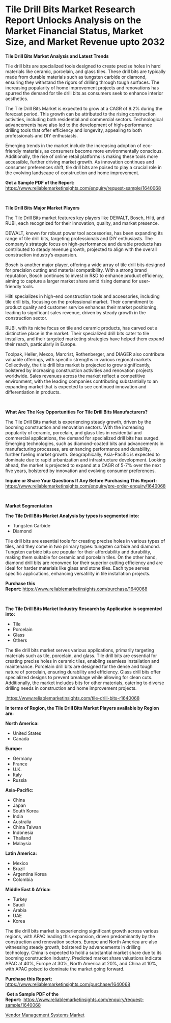 <p><h1>Tile Drill Bits Market Research Report Unlocks Analysis on the Market Financial Status, Market Size, and Market Revenue upto 2032</h1></p><p><strong>Tile Drill Bits Market Analysis and Latest Trends</strong></p>
<p><p>Tile drill bits are specialized tools designed to create precise holes in hard materials like ceramic, porcelain, and glass tiles. These drill bits are typically made from durable materials such as tungsten carbide or diamond, ensuring they withstand the rigors of drilling through tough surfaces. The increasing popularity of home improvement projects and renovations has spurred the demand for tile drill bits as consumers seek to enhance interior aesthetics.</p><p>The Tile Drill Bits Market is expected to grow at a CAGR of 9.2% during the forecast period. This growth can be attributed to the rising construction activities, including both residential and commercial sectors. Technological advancements have also led to the development of high-performance drilling tools that offer efficiency and longevity, appealing to both professionals and DIY enthusiasts.</p><p>Emerging trends in the market include the increasing adoption of eco-friendly materials, as consumers become more environmentally conscious. Additionally, the rise of online retail platforms is making these tools more accessible, further driving market growth. As innovation continues and consumer preferences shift, tile drill bits are poised to play a crucial role in the evolving landscape of construction and home improvement.</p></p>
<p><strong>Get a Sample PDF of the Report:&nbsp;</strong> <a href="https://www.reliablemarketinsights.com/enquiry/request-sample/1640068?utm_campaign=2988&utm_medium=2&utm_source=Github&utm_content=ia&utm_term=05032025&utm_id=tile-drill-bits">https://www.reliablemarketinsights.com/enquiry/request-sample/1640068</a></p>
<p>&nbsp;</p>
<p><strong>Tile Drill Bits Major Market Players</strong></p>
<p><p>The Tile Drill Bits market features key players like DEWALT, Bosch, Hilti, and RUBI, each recognized for their innovation, quality, and market presence. </p><p>DEWALT, known for robust power tool accessories, has been expanding its range of tile drill bits, targeting professionals and DIY enthusiasts. The company’s strategic focus on high-performance and durable products has contributed to steady revenue growth, projected to align with the overall construction industry’s expansion.</p><p>Bosch is another major player, offering a wide array of tile drill bits designed for precision cutting and material compatibility. With a strong brand reputation, Bosch continues to invest in R&D to enhance product efficiency, aiming to capture a larger market share amid rising demand for user-friendly tools.</p><p>Hilti specializes in high-end construction tools and accessories, including tile drill bits, focusing on the professional market. Their commitment to product quality and customer service enhances their market positioning, leading to significant sales revenue, driven by steady growth in the construction sector.</p><p>RUBI, with its niche focus on tile and ceramic products, has carved out a distinctive place in the market. Their specialized drill bits cater to tile installers, and their targeted marketing strategies have helped them expand their reach, particularly in Europe.</p><p>Toolpak, Heller, Mexco, Marcrist, Rothenberger, and DIAGER also contribute valuable offerings, with specific strengths in various regional markets. Collectively, the tile drill bits market is projected to grow significantly, bolstered by increasing construction activities and renovation projects worldwide. Sales revenues across the market reflect a competitive environment, with the leading companies contributing substantially to an expanding market that is expected to see continued innovation and differentiation in products.</p></p>
<p>&nbsp;</p>
<p><strong>What Are The Key Opportunities For Tile Drill Bits Manufacturers?</strong></p>
<p><p>The Tile Drill Bits market is experiencing steady growth, driven by the booming construction and renovation sectors. With the increasing popularity of ceramic, porcelain, and glass tiles in residential and commercial applications, the demand for specialized drill bits has surged. Emerging technologies, such as diamond-coated bits and advancements in manufacturing processes, are enhancing performance and durability, further fueling market growth. Geographically, Asia-Pacific is expected to dominate due to rapid urbanization and infrastructure development. Looking ahead, the market is projected to expand at a CAGR of 5-7% over the next five years, bolstered by innovation and evolving consumer preferences.</p></p>
<p><strong>Inquire or Share Your Questions If Any Before Purchasing This Report:</strong> <a href="https://www.reliablemarketinsights.com/enquiry/pre-order-enquiry/1640068?utm_campaign=2988&utm_medium=2&utm_source=Github&utm_content=ia&utm_term=05032025&utm_id=tile-drill-bits">https://www.reliablemarketinsights.com/enquiry/pre-order-enquiry/1640068</a></p>
<p>&nbsp;</p>
<p><strong>Market Segmentation</strong></p>
<p><strong>The Tile Drill Bits Market Analysis by types is segmented into:</strong></p>
<p><ul><li>Tungsten Carbide</li><li>Diamond</li></ul></p>
<p><p>Tile drill bits are essential tools for creating precise holes in various types of tiles, and they come in two primary types: tungsten carbide and diamond. Tungsten carbide bits are popular for their affordability and durability, making them suitable for ceramic and porcelain tiles. On the other hand, diamond drill bits are renowned for their superior cutting efficiency and are ideal for harder materials like glass and stone tiles. Each type serves specific applications, enhancing versatility in tile installation projects.</p></p>
<p><strong>Purchase this Report:&nbsp;</strong><a href="https://www.reliablemarketinsights.com/purchase/1640068?utm_campaign=2988&utm_medium=2&utm_source=Github&utm_content=ia&utm_term=05032025&utm_id=tile-drill-bits">https://www.reliablemarketinsights.com/purchase/1640068</a></p>
<p>&nbsp;</p>
<p><strong>The Tile Drill Bits Market Industry Research by Application is segmented into:</strong></p>
<p><ul><li>Tile</li><li>Porcelain</li><li>Glass</li><li>Others</li></ul></p>
<p><p>The tile drill bits market serves various applications, primarily targeting materials such as tile, porcelain, and glass. Tile drill bits are essential for creating precise holes in ceramic tiles, enabling seamless installation and maintenance. Porcelain drill bits are designed for the dense and tough nature of porcelain, ensuring durability and efficiency. Glass drill bits offer specialized designs to prevent breakage while allowing for clean cuts. Additionally, the market includes bits for other materials, catering to diverse drilling needs in construction and home improvement projects.</p></p>
<p><a href="https://www.reliablemarketinsights.com/tile-drill-bits-r1640068?utm_campaign=2988&utm_medium=2&utm_source=Github&utm_content=ia&utm_term=05032025&utm_id=tile-drill-bits">&nbsp;https://www.reliablemarketinsights.com/tile-drill-bits-r1640068</a></p>
<p><strong>In terms of Region, the Tile Drill Bits Market Players available by Region are:</strong></p>
<p>
    <p> <strong> North America: </strong>
        <ul>
            <li>United States</li>
            <li>Canada</li>
        </ul>
        </p> 
    <p> <strong> Europe: </strong>
        <ul>
            <li>Germany</li>
            <li>France</li>
            <li>U.K.</li>
            <li>Italy</li>
            <li>Russia</li>
        </ul>
        </p> 
    <p> <strong> Asia-Pacific: </strong>
        <ul>
            <li>China</li>
            <li>Japan</li>
            <li>South Korea</li>
            <li>India</li>
            <li>Australia</li>
            <li>China Taiwan</li>
            <li>Indonesia</li>
            <li>Thailand</li>
            <li>Malaysia</li>
        </ul>
        </p> 
    <p> <strong> Latin America: </strong>
        <ul>
            <li>Mexico</li>
            <li>Brazil</li>
            <li>Argentina Korea</li>
            <li>Colombia</li>
        </ul>
        </p> 
    <p> <strong> Middle East & Africa: </strong>
        <ul>
            <li>Turkey</li>
            <li>Saudi</li>
            <li>Arabia</li>
            <li>UAE</li>
            <li>Korea</li>
        </ul>
    </p>
    </p>
<p><p>The tile drill bits market is experiencing significant growth across various regions, with APAC leading this expansion, driven predominantly by the construction and renovation sectors. Europe and North America are also witnessing steady growth, bolstered by advancements in drilling technology. China is expected to hold a substantial market share due to its booming construction industry. Predicted market share valuations indicate APAC at 40%, Europe at 30%, North America at 20%, and China at 10%, with APAC poised to dominate the market going forward.</p></p>
<p><strong>Purchase this Report: </strong><a href="https://www.reliablemarketinsights.com/purchase/1640068?utm_campaign=2988&utm_medium=2&utm_source=Github&utm_content=ia&utm_term=05032025&utm_id=tile-drill-bits">https://www.reliablemarketinsights.com/purchase/1640068</a></p>
<p>&nbsp;<strong>Get a Sample PDF of the Report:&nbsp;&nbsp;</strong><a href="https://www.reliablemarketinsights.com/enquiry/request-sample/1640068?utm_campaign=2988&utm_medium=2&utm_source=Github&utm_content=ia&utm_term=05032025&utm_id=tile-drill-bits">https://www.reliablemarketinsights.com/enquiry/request-sample/1640068</a></p>
<p><strong></strong></p>
<p><p><a href="https://github.com/iroldilom/Market-Research-Report-List-1/blob/main/vendor-management-systems-market.md?utm_campaign=2988&utm_medium=2&utm_source=Github&utm_content=ia&utm_term=05032025&utm_id=tile-drill-bits">Vendor Management Systems Market</a></p></p>
